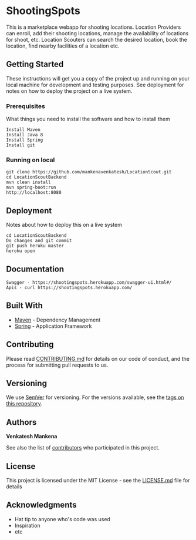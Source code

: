 # ShootingSpots

This is a marketplace webapp for shooting locations. Location Providers can enroll, add their shooting locations, manage the availability of locations for shoot, etc. Location Scouters can search the desired location, book the location, find nearby facilities of a location etc.


## Getting Started

These instructions will get you a copy of the project up and running on your local machine for development and testing purposes. See deployment for notes on how to deploy the project on a live system.

### Prerequisites

What things you need to install the software and how to install them

```
Install Maven
Install Java 8
Install Spring
Install git
```

### Running on local
```
git clone https://github.com/mankenavenkatesh/LocationScout.git
cd LocationScoutBackend
mvn clean install
mvn spring-boot:run
http://localhost:8080
```

## Deployment

Notes about how to deploy this on a live system

```
cd LocationScoutBackend
Do changes and git commit 
git push heroku master
heroku open
```

##  Documentation

```
Swagger - https://shootingspots.herokuapp.com/swagger-ui.html#/
Apis - curl https://shootingspots.herokuapp.com/ 

```




## Built With

* [Maven](https://maven.apache.org/) - Dependency Management
* [Spring](https://spring.io/) - Application Framework

## Contributing

Please read [CONTRIBUTING.md](https://gist.github.com/PurpleBooth/b24679402957c63ec426) for details on our code of conduct, and the process for submitting pull requests to us.

## Versioning

We use [SemVer](http://semver.org/) for versioning. For the versions available, see the [tags on this repository](https://github.com/your/project/tags). 

## Authors

**Venkatesh Mankena** 

See also the list of [contributors](https://github.com/mankenavenkatesh/LocationScout/graphs/contributors) who participated in this project.

## License

This project is licensed under the MIT License - see the [LICENSE.md](LICENSE.md) file for details

## Acknowledgments

* Hat tip to anyone who's code was used
* Inspiration
* etc
